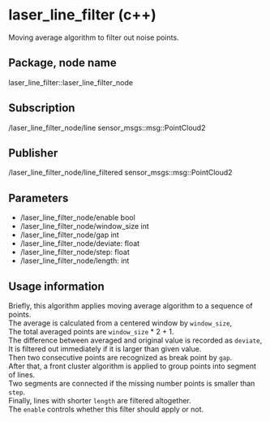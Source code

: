 # laser_line_filter (c++)

Moving average algorithm to filter out noise points.

## Package, node name

laser_line_filter::laser_line_filter_node

## Subscription

/laser_line_filter_node/line sensor_msgs::msg::PointCloud2

## Publisher

/laser_line_filter_node/line_filtered sensor_msgs::msg::PointCloud2

## Parameters

- /laser_line_filter_node/enable bool
- /laser_line_filter_node/window_size int
- /laser_line_filter_node/gap int
- /laser_line_filter_node/deviate: float
- /laser_line_filter_node/step: float
- /laser_line_filter_node/length: int

## Usage information

Briefly, this algorithm applies moving average algorithm to a sequence of points.  
The average is calculated from a centered window by `window_size`,  
The total averaged points are `window_size` * 2 + 1.  
The difference between averaged and original value is recorded as `deviate`,  
It is filtered out immediately if it is larger than given value.  
Then two consecutive points are recognized as break point by `gap`.  
After that, a front cluster algorithm is applied to group points into segment of lines.  
Two segments are connected if the missing number points is smaller than `step`.  
Finally, lines with shorter `length` are filtered altogether.  
The `enable` controls whether this filter should apply or not.
